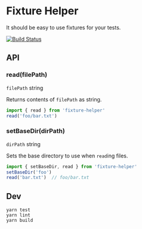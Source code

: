 # Fixture Helper

It should be easy to use fixtures for your tests.

[![Build Status](https://travis-ci.org/reergymerej/fixture-helper.svg?branch=master)](https://travis-ci.org/reergymerej/fixture-helper)

## API

### read(filePath)

`filePath` string

Returns contents of `filePath` as string.

```js
import { read } from 'fixture-helper'
read('foo/bar.txt')
```


### setBaseDir(dirPath)

`dirPath` string

Sets the base directory to use when `read`ing files.

```js
import { setBaseDir, read } from 'fixture-helper'
setBaseDir('foo')
read('bar.txt')  // foo/bar.txt
```


## Dev

```
yarn test
yarn lint
yarn build
```
